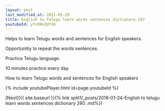 ```yaml
---
layout: post
last_modified_at: 2021-03-29
title: English to Telugu learn words sentences dictionary 247 
youtubeId: yfcO9n2UY34
---
```

 
 
Helps to learn Telugu words and sentences for English speakers.

Opportunitiy to repeat the words sentences. 

Practice Telugu language. 
 
10 minutes practice every day. 
 
How to learn Telugu words and sentences for English speakers 
 
{% include youtubePlayer.html id=page.youtubeId %}
 
 
[Next]({{ site.baseurl }}{% link  split1/_posts/2018-01-24-English to telugu learn words sentences dictionary 280 .md%})
 
